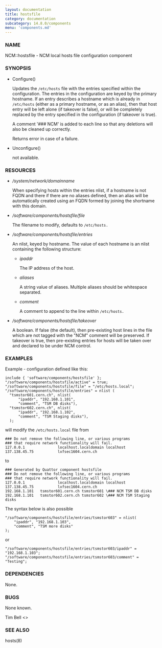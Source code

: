 ```yaml
---
layout: documentation
title: hostsfile
category: documentation
subcategory: 14.8.0/components
menu: 'components.md'
---
```

### NAME

NCM::hostsfile - NCM local hosts file configuration component

### SYNOPSIS

- Configure()

    Updates the `/etc/hosts` file with the
    entries specified within the configuration. The entries in the configuration
    are keyed by the primary hostname. If an entry describes a hostname which
    is already in `/etc/hosts` (either as a primary hostname, or as an alias), then
    that host entry will be left alone (if takeover is false), or will be
    completely replaced by the entry specified in the configuration (if takeover
    is true).

    A comment '\### NCM' is added to each line so that any deletions will also be
    cleaned up correctly.

    Returns error in case of a failure.

- Unconfigure()

    not available.

### RESOURCES

- _/system/network/domainname_

    When specifying hosts within the entries nlist, if a hostname is not FQDN
    and there if there are no aliases defined, then an alias will be automatically
    created using an FQDN formed by joining the shortname with
    this domain.

- _/software/components/hostsfile/file_

    The filename to modify, defaults to `/etc/hosts.`

- _/software/components/hostsfile/entries_

    An nlist, keyed by hostname. The value of each hostname is an nlist
    containing the following structure:

    - _ipaddr_

        The IP address of the host.

    - _aliases_

        A string value of aliases. Multiple aliases should be whitespace separated.

    - _comment_

        A comment to append to the line within `/etc/hosts.`

- _/software/components/hostsfile/takeover_

    A boolean. If false (the default), then pre-existing host lines in the file
    which are not tagged with the "NCM" comment will be preserved.
    If takeover is true,
    then pre-existing entries for hosts will be taken over and declared to be
    under NCM control.

### EXAMPLES

Example - configuration defined like this:

    include { 'software/components/hostsfile' };
    "/software/components/hostsfile/active" = true;
    "/software/components/hostsfile/file" = "/etc/hosts.local";
    "/software/components/hostsfile/entries" = nlist (
      "tsmstor601.cern.ch", nlist(
          "ipaddr", "192.168.1.101",
          "comment", "TSM DB disks"),
      "tsmstor602.cern.ch", nlist(
          "ipaddr", "192.168.1.102",
          "comment", "TSM Staging disks"),
      );

will modify the `/etc/hosts.local` file from

    ### Do not remove the following line, or various programs
    ### that require network functionality will fail.
    127.0.0.1               localhost.localdomain localhost
    137.138.45.75           lxfsec1604.cern.ch

to

    ### Generated by Quattor component hostsfile
    ### Do not remove the following line, or various programs
    ### that require network functionality will fail.
    127.0.0.1               localhost.localdomain localhost
    137.138.45.75           lxfsec1604.cern.ch
    192.168.1.101   tsmstor601.cern.ch tsmstor601 \### NCM TSM DB disks
    192.168.1.101   tsmstor602.cern.ch tsmstor602 \### NCM TSM Staging disks

The syntax below is also possible

    "/software/components/hostsfile/entries/tsmstor603" = nlist(
        "ipaddr", "192.168.1.103",
        "comment", "TSM more disks"
    );

or

    "/software/components/hostsfile/entries/tsmstor603/ipaddr" = "192.168.1.103";
    "/software/components/hostsfile/entries/tsmstor603/comment" = "Testing";

### DEPENDENCIES

None.

### BUGS

None known.

Tim Bell <>

### SEE ALSO

hosts(8)
